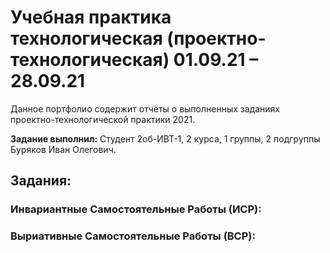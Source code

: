 # Учебная практика технологическая (проектно-технологическая) 01.09.21 – 28.09.21
Данное портфолио содержит отчёты о выполненных заданиях проектно-технологической практики 2021.

**Задание выполнил:** Студент 2об-ИВТ-1, 2 курса, 1 группы, 2 подгруппы Буряков Иван Олегович.

## Задания:

### Инвариантные Самостоятельные Работы (ИСР):

### Выриативные Самостоятельные Работы (ВСР):
